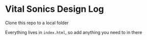 # Vital Sonics Design Log

Clone this repo to a local folder

Everything lives in `index.html`, so add anything you need to in there

